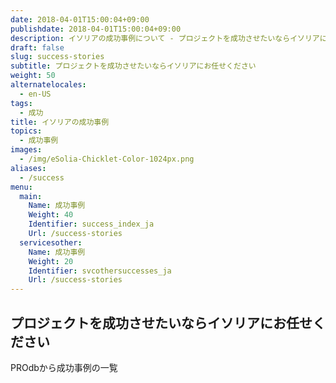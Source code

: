 ```yaml
---
date: 2018-04-01T15:00:04+09:00
publishdate: 2018-04-01T15:00:04+09:00
description: イソリアの成功事例について - プロジェクトを成功させたいならイソリアにお任せください
draft: false
slug: success-stories
subtitle: プロジェクトを成功させたいならイソリアにお任せください
weight: 50
alternatelocales:
  - en-US
tags:
  - 成功
title: イソリアの成功事例
topics:
  - 成功事例
images:
  - /img/eSolia-Chicklet-Color-1024px.png
aliases:
  - /success
menu:
  main:
    Name: 成功事例
    Weight: 40
    Identifier: success_index_ja
    Url: /success-stories
  servicesother:
    Name: 成功事例
    Weight: 20
    Identifier: svcothersuccesses_ja
    Url: /success-stories 
---
```


## プロジェクトを成功させたいならイソリアにお任せください

PROdbから成功事例の一覧
